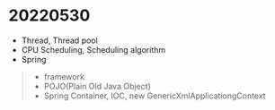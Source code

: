 # 20220530

- Thread, Thread pool
- CPU Scheduling, Scheduling algorithm
- Spring
> - framework
> - POJO(Plain Old Java Object)
> - Spring Container, IOC, new GenericXmlApplicationgContext
